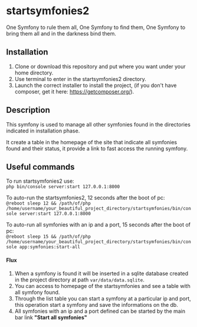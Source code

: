 # startsymfonies2
One Symfony to rule them all, One Symfony to find them, One Symfony to bring them all and in the darkness bind them.

## Installation
1) Clone or download this repository and put where you want under your home directory.
2) Use terminal to enter in the startsymfonies2 directory.
3) Launch the correct installer to install the project, (if you don't have composer, get it here: https://getcomposer.org/).

## Description
This symfony is used to manage all other symfonies found in the directories indicated in installation phase.

It create a table in the homepage of the site that indicate all symfonies found and their status, it provide a link to fast access the running symfony.

## Useful commands
To run startsymfonies2 use:<br>`php bin/console server:start 127.0.0.1:8000`

To auto-run the startsymfonies2, 12 seconds after the boot of pc:<br>
`@reboot sleep 12 && /path/of/php /home/username/your_beautiful_project_directory/startsymfonies/bin/console server:start 127.0.0.1:8000`

To auto-run all symfonies with an ip and a port, 15 seconds after the boot of pc:<br>
`@reboot sleep 15 && /path/of/php /home/username/your_beautiful_project_directory/startsymfonies/bin/console app:symfonies:start-all`

#### Flux
1) When a symfony is found it will be inserted in a sqlite database created in the project directory at path `var/data/data.sqlite`.
2) You can access to homepage of the startsymfonies and see a table with all symfony found.
3) Through the list table you can start a symfony at a particular ip and port, this operation start a symfony and save the informations on the db.
4) All symfonies with an ip and a port defined can be started by the main bar link **"Start all symfonies"** 
